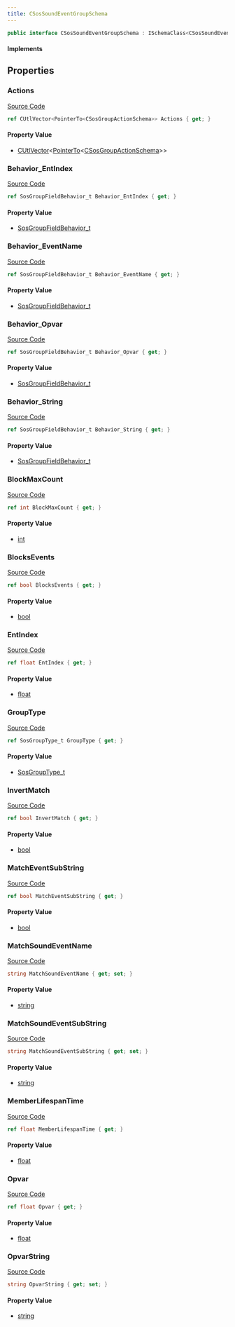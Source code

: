 ```yaml
---
title: CSosSoundEventGroupSchema
---
```


```csharp
public interface CSosSoundEventGroupSchema : ISchemaClass<CSosSoundEventGroupSchema>, ISchemaField, ISchemaClass, INativeHandle
```

#### Implements

## Properties

### Actions

[Source Code](https://github.com/swiftly-solution/swiftlys2/blob/beta/managed/src/SwiftlyS2.Generated/Schemas/Interfaces/CSosSoundEventGroupSchema.cs#L46)

```csharp
ref CUtlVector<PointerTo<CSosGroupActionSchema>> Actions { get; }
```

#### Property Value

- [CUtlVector](/docs/api/-1)<[PointerTo](/docs/api/shared/natives/pointerto-1)<[CSosGroupActionSchema](/docs/api/shared/schemadefinitions/csosgroupactionschema)>>

### Behavior_EntIndex

[Source Code](https://github.com/swiftly-solution/swiftlys2/blob/beta/managed/src/SwiftlyS2.Generated/Schemas/Interfaces/CSosSoundEventGroupSchema.cs#L34)

```csharp
ref SosGroupFieldBehavior_t Behavior_EntIndex { get; }
```

#### Property Value

- [SosGroupFieldBehavior_t](/docs/api/shared/schemadefinitions/sosgroupfieldbehavior_t)

### Behavior_EventName

[Source Code](https://github.com/swiftly-solution/swiftlys2/blob/beta/managed/src/SwiftlyS2.Generated/Schemas/Interfaces/CSosSoundEventGroupSchema.cs#L26)

```csharp
ref SosGroupFieldBehavior_t Behavior_EventName { get; }
```

#### Property Value

- [SosGroupFieldBehavior_t](/docs/api/shared/schemadefinitions/sosgroupfieldbehavior_t)

### Behavior_Opvar

[Source Code](https://github.com/swiftly-solution/swiftlys2/blob/beta/managed/src/SwiftlyS2.Generated/Schemas/Interfaces/CSosSoundEventGroupSchema.cs#L38)

```csharp
ref SosGroupFieldBehavior_t Behavior_Opvar { get; }
```

#### Property Value

- [SosGroupFieldBehavior_t](/docs/api/shared/schemadefinitions/sosgroupfieldbehavior_t)

### Behavior_String

[Source Code](https://github.com/swiftly-solution/swiftlys2/blob/beta/managed/src/SwiftlyS2.Generated/Schemas/Interfaces/CSosSoundEventGroupSchema.cs#L42)

```csharp
ref SosGroupFieldBehavior_t Behavior_String { get; }
```

#### Property Value

- [SosGroupFieldBehavior_t](/docs/api/shared/schemadefinitions/sosgroupfieldbehavior_t)

### BlockMaxCount

[Source Code](https://github.com/swiftly-solution/swiftlys2/blob/beta/managed/src/SwiftlyS2.Generated/Schemas/Interfaces/CSosSoundEventGroupSchema.cs#L20)

```csharp
ref int BlockMaxCount { get; }
```

#### Property Value

- [int](https://learn.microsoft.com/dotnet/api/system.int32)

### BlocksEvents

[Source Code](https://github.com/swiftly-solution/swiftlys2/blob/beta/managed/src/SwiftlyS2.Generated/Schemas/Interfaces/CSosSoundEventGroupSchema.cs#L18)

```csharp
ref bool BlocksEvents { get; }
```

#### Property Value

- [bool](https://learn.microsoft.com/dotnet/api/system.boolean)

### EntIndex

[Source Code](https://github.com/swiftly-solution/swiftlys2/blob/beta/managed/src/SwiftlyS2.Generated/Schemas/Interfaces/CSosSoundEventGroupSchema.cs#L36)

```csharp
ref float EntIndex { get; }
```

#### Property Value

- [float](https://learn.microsoft.com/dotnet/api/system.single)

### GroupType

[Source Code](https://github.com/swiftly-solution/swiftlys2/blob/beta/managed/src/SwiftlyS2.Generated/Schemas/Interfaces/CSosSoundEventGroupSchema.cs#L16)

```csharp
ref SosGroupType_t GroupType { get; }
```

#### Property Value

- [SosGroupType_t](/docs/api/shared/schemadefinitions/sosgrouptype_t)

### InvertMatch

[Source Code](https://github.com/swiftly-solution/swiftlys2/blob/beta/managed/src/SwiftlyS2.Generated/Schemas/Interfaces/CSosSoundEventGroupSchema.cs#L24)

```csharp
ref bool InvertMatch { get; }
```

#### Property Value

- [bool](https://learn.microsoft.com/dotnet/api/system.boolean)

### MatchEventSubString

[Source Code](https://github.com/swiftly-solution/swiftlys2/blob/beta/managed/src/SwiftlyS2.Generated/Schemas/Interfaces/CSosSoundEventGroupSchema.cs#L30)

```csharp
ref bool MatchEventSubString { get; }
```

#### Property Value

- [bool](https://learn.microsoft.com/dotnet/api/system.boolean)

### MatchSoundEventName

[Source Code](https://github.com/swiftly-solution/swiftlys2/blob/beta/managed/src/SwiftlyS2.Generated/Schemas/Interfaces/CSosSoundEventGroupSchema.cs#L28)

```csharp
string MatchSoundEventName { get; set; }
```

#### Property Value

- [string](https://learn.microsoft.com/dotnet/api/system.string)

### MatchSoundEventSubString

[Source Code](https://github.com/swiftly-solution/swiftlys2/blob/beta/managed/src/SwiftlyS2.Generated/Schemas/Interfaces/CSosSoundEventGroupSchema.cs#L32)

```csharp
string MatchSoundEventSubString { get; set; }
```

#### Property Value

- [string](https://learn.microsoft.com/dotnet/api/system.string)

### MemberLifespanTime

[Source Code](https://github.com/swiftly-solution/swiftlys2/blob/beta/managed/src/SwiftlyS2.Generated/Schemas/Interfaces/CSosSoundEventGroupSchema.cs#L22)

```csharp
ref float MemberLifespanTime { get; }
```

#### Property Value

- [float](https://learn.microsoft.com/dotnet/api/system.single)

### Opvar

[Source Code](https://github.com/swiftly-solution/swiftlys2/blob/beta/managed/src/SwiftlyS2.Generated/Schemas/Interfaces/CSosSoundEventGroupSchema.cs#L40)

```csharp
ref float Opvar { get; }
```

#### Property Value

- [float](https://learn.microsoft.com/dotnet/api/system.single)

### OpvarString

[Source Code](https://github.com/swiftly-solution/swiftlys2/blob/beta/managed/src/SwiftlyS2.Generated/Schemas/Interfaces/CSosSoundEventGroupSchema.cs#L44)

```csharp
string OpvarString { get; set; }
```

#### Property Value

- [string](https://learn.microsoft.com/dotnet/api/system.string)

